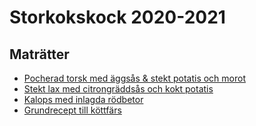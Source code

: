 # Storkokskock 2020-2021

## Maträtter

* [Pocherad torsk med äggsås & stekt potatis och morot](Matratter01.md)
* [Stekt lax med citrongräddsås och kokt potatis](Matratter02.md)
* [Kalops med inlagda rödbetor](Matratter03.md)
* [Grundrecept till köttfärs](Matratter04.md)
